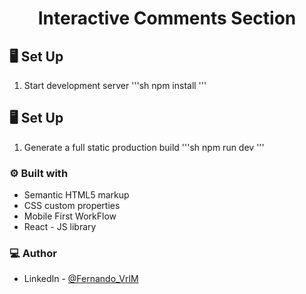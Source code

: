 <h1 align="center">Interactive Comments Section</h1>

## 🖥️ Set Up

1. Start development server
   '''sh
   npm install
   '''

## 🖥️ Set Up

1. Generate a full static production build
   '''sh
   npm run dev
   '''

### :gear: Built with

- Semantic HTML5 markup
- CSS custom properties
- Mobile First WorkFlow
- React - JS library

### 💻 Author

- LinkedIn - [@Fernando_VrlM](https://www.linkedin.com/in/fernando-varela-morales/)
